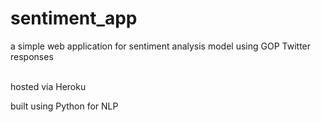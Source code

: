 # sentiment_app
a simple web application for sentiment analysis model using GOP Twitter responses
<br> </br>

hosted via Heroku

built using Python for NLP
